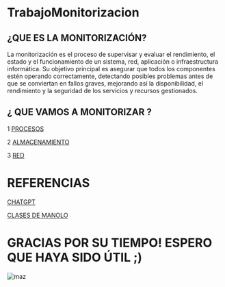 # TrabajoMonitorizacion

## ¿QUE ES LA MONITORIZACIÓN?
La monitorización es el proceso de supervisar y evaluar el rendimiento, el estado y el funcionamiento de un sistema, red, aplicación o infraestructura informática. Su objetivo principal es asegurar que todos los componentes estén operando correctamente, detectando posibles problemas antes de que se conviertan en fallos graves, mejorando así la disponibilidad, el rendimiento y la seguridad de los servicios y recursos gestionados.
## ¿ QUE VAMOS A MONITORIZAR ?
1 [PROCESOS](Procesos.md)

2 [ALMACENAMIENTO](ALMACENAMIENTO.md)

3 [RED](RED.md)

# REFERENCIAS

 [CHATGPT](https://www.chatgpt.com)
 
 [CLASES DE MANOLO](https://blogsaverroes.juntadeandalucia.es/iesrodrigocaro/)

 # GRACIAS POR SU TIEMPO! ESPERO QUE HAYA SIDO ÚTIL ;)

 ![maz](img/maz.jpg)
